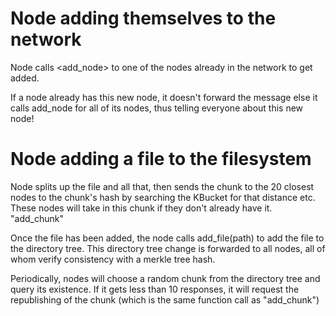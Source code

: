 # Node adding themselves to the network
Node calls <add_node> to one of the nodes
already in the network to get added.

If a node already has this new node, it doesn't forward the message
else it calls add_node for all of its nodes, thus telling everyone
about this new node!

# Node adding a file to the filesystem
Node splits up the file and all that, then sends the chunk to the
20 closest nodes to the chunk's hash by searching the KBucket for that distance
etc. These nodes will take in this chunk if they don't already have it. "add_chunk"

Once the file has been added, the node calls add_file(path) to add the file
to the directory tree. This directory tree change is forwarded to all nodes, all
of whom verify consistency with a merkle tree hash.

Periodically, nodes will choose a random chunk from the directory tree and
query its existence. If it gets less than 10 responses, it will request
the republishing of the chunk (which is the same function call as "add_chunk")
